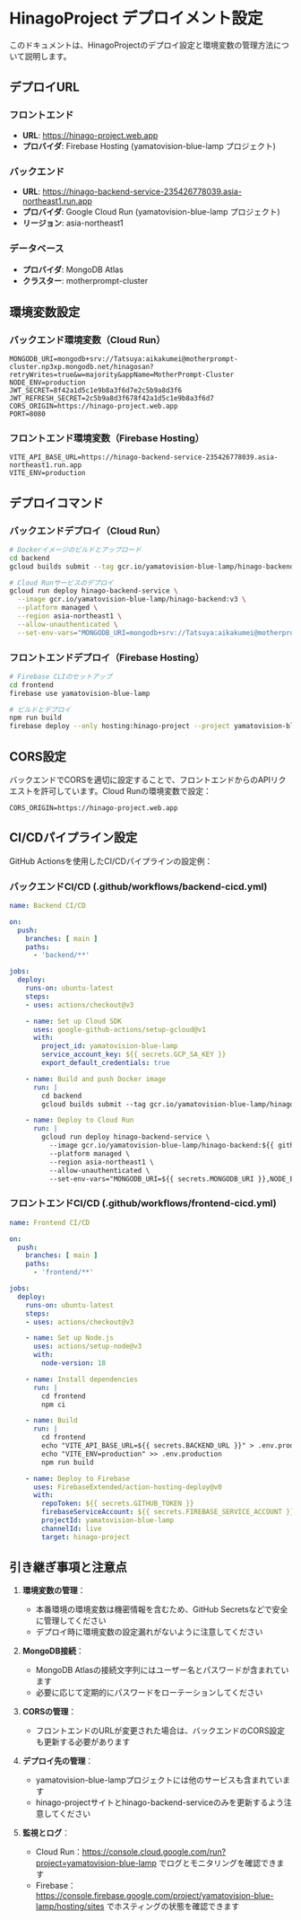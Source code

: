 # HinagoProject デプロイメント設定

このドキュメントは、HinagoProjectのデプロイ設定と環境変数の管理方法について説明します。

## デプロイURL

### フロントエンド
- **URL**: https://hinago-project.web.app
- **プロバイダ**: Firebase Hosting (yamatovision-blue-lamp プロジェクト)

### バックエンド
- **URL**: https://hinago-backend-service-235426778039.asia-northeast1.run.app
- **プロバイダ**: Google Cloud Run (yamatovision-blue-lamp プロジェクト)
- **リージョン**: asia-northeast1

### データベース
- **プロバイダ**: MongoDB Atlas
- **クラスター**: motherprompt-cluster

## 環境変数設定

### バックエンド環境変数（Cloud Run）

```
MONGODB_URI=mongodb+srv://Tatsuya:aikakumei@motherprompt-cluster.np3xp.mongodb.net/hinagosan?retryWrites=true&w=majority&appName=MotherPrompt-Cluster
NODE_ENV=production
JWT_SECRET=8f42a1d5c1e9b8a3f6d7e2c5b9a8d3f6
JWT_REFRESH_SECRET=2c5b9a8d3f678f42a1d5c1e9b8a3f6d7
CORS_ORIGIN=https://hinago-project.web.app
PORT=8080
```

### フロントエンド環境変数（Firebase Hosting）

```
VITE_API_BASE_URL=https://hinago-backend-service-235426778039.asia-northeast1.run.app
VITE_ENV=production
```

## デプロイコマンド

### バックエンドデプロイ（Cloud Run）

```bash
# Dockerイメージのビルドとアップロード
cd backend
gcloud builds submit --tag gcr.io/yamatovision-blue-lamp/hinago-backend:v3

# Cloud Runサービスのデプロイ
gcloud run deploy hinago-backend-service \
  --image gcr.io/yamatovision-blue-lamp/hinago-backend:v3 \
  --platform managed \
  --region asia-northeast1 \
  --allow-unauthenticated \
  --set-env-vars="MONGODB_URI=mongodb+srv://Tatsuya:aikakumei@motherprompt-cluster.np3xp.mongodb.net/hinagosan?retryWrites=true&w=majority&appName=MotherPrompt-Cluster,NODE_ENV=production,JWT_SECRET=8f42a1d5c1e9b8a3f6d7e2c5b9a8d3f6,JWT_REFRESH_SECRET=2c5b9a8d3f678f42a1d5c1e9b8a3f6d7,CORS_ORIGIN=https://hinago-project.web.app"
```

### フロントエンドデプロイ（Firebase Hosting）

```bash
# Firebase CLIのセットアップ
cd frontend
firebase use yamatovision-blue-lamp

# ビルドとデプロイ
npm run build
firebase deploy --only hosting:hinago-project --project yamatovision-blue-lamp
```

## CORS設定

バックエンドでCORSを適切に設定することで、フロントエンドからのAPIリクエストを許可しています。Cloud Runの環境変数で設定：

```
CORS_ORIGIN=https://hinago-project.web.app
```

## CI/CDパイプライン設定

GitHub Actionsを使用したCI/CDパイプラインの設定例：

### バックエンドCI/CD (.github/workflows/backend-cicd.yml)

```yaml
name: Backend CI/CD

on:
  push:
    branches: [ main ]
    paths:
      - 'backend/**'

jobs:
  deploy:
    runs-on: ubuntu-latest
    steps:
    - uses: actions/checkout@v3

    - name: Set up Cloud SDK
      uses: google-github-actions/setup-gcloud@v1
      with:
        project_id: yamatovision-blue-lamp
        service_account_key: ${{ secrets.GCP_SA_KEY }}
        export_default_credentials: true

    - name: Build and push Docker image
      run: |
        cd backend
        gcloud builds submit --tag gcr.io/yamatovision-blue-lamp/hinago-backend:${{ github.sha }}

    - name: Deploy to Cloud Run
      run: |
        gcloud run deploy hinago-backend-service \
          --image gcr.io/yamatovision-blue-lamp/hinago-backend:${{ github.sha }} \
          --platform managed \
          --region asia-northeast1 \
          --allow-unauthenticated \
          --set-env-vars="MONGODB_URI=${{ secrets.MONGODB_URI }},NODE_ENV=production,JWT_SECRET=${{ secrets.JWT_SECRET }},JWT_REFRESH_SECRET=${{ secrets.JWT_REFRESH_SECRET }},CORS_ORIGIN=https://hinago-project.web.app"
```

### フロントエンドCI/CD (.github/workflows/frontend-cicd.yml)

```yaml
name: Frontend CI/CD

on:
  push:
    branches: [ main ]
    paths:
      - 'frontend/**'

jobs:
  deploy:
    runs-on: ubuntu-latest
    steps:
    - uses: actions/checkout@v3

    - name: Set up Node.js
      uses: actions/setup-node@v3
      with:
        node-version: 18

    - name: Install dependencies
      run: |
        cd frontend
        npm ci

    - name: Build
      run: |
        cd frontend
        echo "VITE_API_BASE_URL=${{ secrets.BACKEND_URL }}" > .env.production
        echo "VITE_ENV=production" >> .env.production
        npm run build

    - name: Deploy to Firebase
      uses: FirebaseExtended/action-hosting-deploy@v0
      with:
        repoToken: ${{ secrets.GITHUB_TOKEN }}
        firebaseServiceAccount: ${{ secrets.FIREBASE_SERVICE_ACCOUNT }}
        projectId: yamatovision-blue-lamp
        channelId: live
        target: hinago-project
```

## 引き継ぎ事項と注意点

1. **環境変数の管理**：
   - 本番環境の環境変数は機密情報を含むため、GitHub Secretsなどで安全に管理してください
   - デプロイ時に環境変数の設定漏れがないように注意してください

2. **MongoDB接続**：
   - MongoDB Atlasの接続文字列にはユーザー名とパスワードが含まれています
   - 必要に応じて定期的にパスワードをローテーションしてください

3. **CORSの管理**：
   - フロントエンドのURLが変更された場合は、バックエンドのCORS設定も更新する必要があります

4. **デプロイ先の管理**：
   - yamatovision-blue-lampプロジェクトには他のサービスも含まれています
   - hinago-projectサイトとhinago-backend-serviceのみを更新するよう注意してください

5. **監視とログ**：
   - Cloud Run：https://console.cloud.google.com/run?project=yamatovision-blue-lamp でログとモニタリングを確認できます
   - Firebase：https://console.firebase.google.com/project/yamatovision-blue-lamp/hosting/sites でホスティングの状態を確認できます